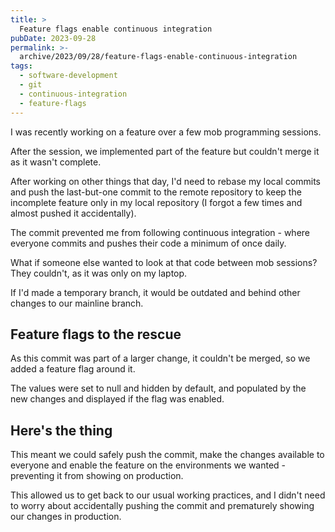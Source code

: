 ```yaml
---
title: >
  Feature flags enable continuous integration
pubDate: 2023-09-28
permalink: >-
  archive/2023/09/28/feature-flags-enable-continuous-integration
tags:
  - software-development
  - git
  - continuous-integration
  - feature-flags
---
```


I was recently working on a feature over a few mob programming sessions.

After the session, we implemented part of the feature but couldn't merge it as it wasn't complete.

After working on other things that day, I'd need to rebase my local commits and push the last-but-one commit to the remote repository to keep the incomplete feature only in my local repository (I forgot a few times and almost pushed it accidentally).

The commit prevented me from following continuous integration - where everyone commits and pushes their code a minimum of once daily.

What if someone else wanted to look at that code between mob sessions? They couldn't, as it was only on my laptop.

If I'd made a temporary branch, it would be outdated and behind other changes to our mainline branch.

## Feature flags to the rescue

As this commit was part of a larger change, it couldn't be merged, so we added a feature flag around it.

The values were set to null and hidden by default, and populated by the new changes and displayed if the flag was enabled.

## Here's the thing

This meant we could safely push the commit, make the changes available to everyone and enable the feature on the environments we wanted - preventing it from showing on production.

This allowed us to get back to our usual working practices, and I didn't need to worry about accidentally pushing the commit and prematurely showing our changes in production.
